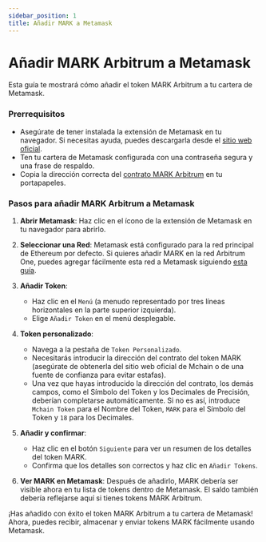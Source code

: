 ```yaml
---
sidebar_position: 1
title: Añadir MARK a Metamask
---
```


# Añadir MARK Arbitrum a Metamask

Esta guía te mostrará cómo añadir el token MARK Arbitrum a tu cartera de Metamask.

### Prerrequisitos

- Asegúrate de tener instalada la extensión de Metamask en tu navegador. Si necesitas ayuda, puedes descargarla desde el [sitio web oficial](https://metamask.io/).
- Ten tu cartera de Metamask configurada con una contraseña segura y una frase de respaldo.
- Copia la dirección correcta del [contrato MARK Arbitrum](/docs/learn/mark-arbitrum/specifications) en tu portapapeles.

### Pasos para añadir MARK Arbitrum a Metamask

1. **Abrir Metamask**: Haz clic en el ícono de la extensión de Metamask en tu navegador para abrirlo.

2. **Seleccionar una Red**: Metamask está configurado para la red principal de Ethereum por defecto. Si quieres añadir MARK en la red Arbitrum One, puedes agregar fácilmente esta red a Metamask siguiendo [esta guía](/docs/learn/mark-arbitrum/metamask/add-arbitrum-to-metamask).

3. **Añadir Token**: 
    - Haz clic en el `Menú` (a menudo representado por tres líneas horizontales en la parte superior izquierda).
    - Elige `Añadir Token` en el menú desplegable.

4. **Token personalizado**: 
    - Navega a la pestaña de `Token Personalizado`.
    - Necesitarás introducir la dirección del contrato del token MARK (asegúrate de obtenerla del sitio web oficial de Mchain o de una fuente de confianza para evitar estafas).
    - Una vez que hayas introducido la dirección del contrato, los demás campos, como el Símbolo del Token y los Decimales de Precisión, deberían completarse automáticamente. Si no es así, introduce `Mchain Token` para el Nombre del Token, `MARK` para el Símbolo del Token y `18` para los Decimales.

5. **Añadir y confirmar**: 
    - Haz clic en el botón `Siguiente` para ver un resumen de los detalles del token MARK.
    - Confirma que los detalles son correctos y haz clic en `Añadir Tokens`.

6. **Ver MARK en Metamask**: Después de añadirlo, MARK debería ser visible ahora en tu lista de tokens dentro de Metamask. El saldo también debería reflejarse aquí si tienes tokens MARK Arbitrum.

¡Has añadido con éxito el token MARK Arbitrum a tu cartera de Metamask! Ahora, puedes recibir, almacenar y enviar tokens MARK fácilmente usando Metamask.
